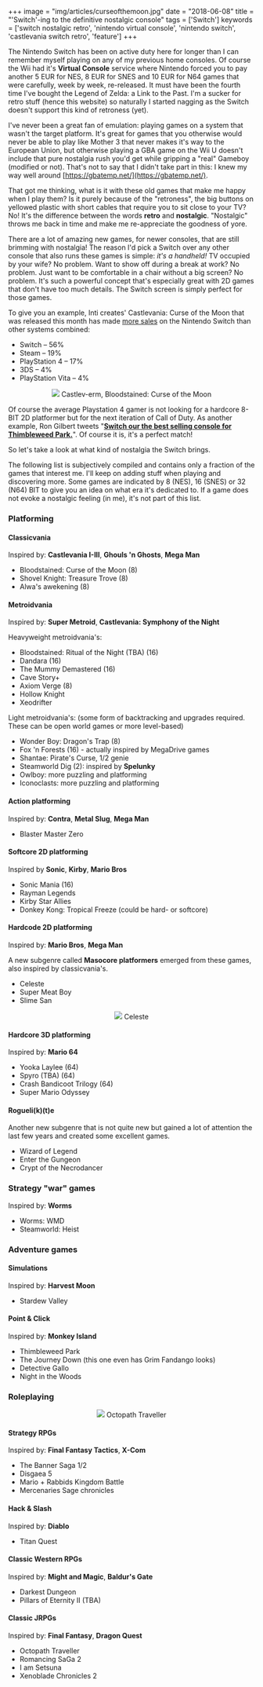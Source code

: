 +++
image = "img/articles/curseofthemoon.jpg"
date = "2018-06-08"
title = "'Switch'-ing to the definitive nostalgic console"
tags = ['Switch']
keywords = ['switch nostalgic retro', 'nintendo virtual console', 'nintendo switch', 'castlevania switch retro', 'feature']
+++

The Nintendo Switch has been on active duty here for longer than I can remember myself playing on any of my previous home consoles. Of course the Wii had it's **Virtual Console** service where Nintendo forced you to pay another 5 EUR for NES, 8 EUR for SNES and 10 EUR for N64 games that were carefully, week by week, re-released. It must have been the fourth time I've bought the Legend of Zelda: a Link to the Past. I'm a sucker for retro stuff (hence this website) so naturally I started nagging as the Switch doesn't support this kind of retroness (yet). 

I've never been a great fan of emulation: playing games on a system that wasn't the target platform. It's great for games that you otherwise would never be able to play like Mother 3 that never makes it's way to the European Union, but otherwise playing a GBA game on the Wii U doesn't include that pure nostalgia rush you'd get while gripping a "real" Gameboy (modified or not). That's not to say that I didn't take part in this: I knew my way well around [https://gbatemp.net/](https://gbatemp.net/). 

That got me thinking, what is it with these old games that make me happy when I play them? Is it purely because of the "retroness", the big buttons on yellowed plastic with short cables that require you to sit close to your TV? No! It's the difference between the words **retro** and **nostalgic**. "Nostalgic" throws me back in time and make me re-appreciate the goodness of yore. 

There are a lot of amazing new games, for newer consoles, that are still brimming with nostalgia! The reason I'd pick a Switch over any other console that also runs these games is simple: _it's a handheld!_ TV occupied by your wife? No problem. Want to show off during a break at work? No problem. Just want to be comfortable in a chair without a big screen? No problem. It's such a powerful concept that's especially great with 2D games that don't have too much details. The Switch screen is simply perfect for those games. 

To give you an example, Inti creates' Castlevania: Curse of the Moon that was released this month has made [more sales](http://www.nintendolife.com/news/2018/06/bloodstained_curse_of_the_moon_made_over_half_its_sales_on_switch) on the Nintendo Switch than other systems combined:

- Switch – 56%
- Steam – 19%
- PlayStation 4 – 17%
- 3DS – 4%
- PlayStation Vita – 4%

<center>
    <img src="/img/articles/curseofthemoon_big.jpg">
    Castlev-erm, Bloodstained: Curse of the Moon
</center>

Of course the average Playstation 4 gamer is not looking for a hardcore 8-BIT 2D platformer but for the next iteration of Call of Duty. As another example, Ron Gilbert tweets "[**Switch our the best selling console for Thimbleweed Park.**](https://twitter.com/grumpygamer/status/933385161407741952?lang=en)". Of course it is, it's a perfect match! 

So let's take a look at what kind of nostalgia the Switch brings. 

The following list is subjectively compiled and contains only a fraction of the games that interest me. I'll keep on adding stuff when playing and discovering more. Some games are indicated by 8 (NES), 16 (SNES) or 32 (N64) BIT to give you an idea on what era it's dedicated to. If a game does not evoke a nostalgic feeling (in me), it's not part of this list. 

### Platforming

#### Classicvania

Inspired by: **Castlevania I-III**, **Ghouls 'n Ghosts**, **Mega Man**

- Bloodstained: Curse of the Moon (8)
- Shovel Knight: Treasure Trove (8)
- Alwa's awekening (8)

#### Metroidvania

Inspired by: **Super Metroid**, **Castlevania: Symphony of the Night**

Heavyweight metroidvania's:

- Bloodstained: Ritual of the Night (TBA) (16)
- Dandara (16)
- The Mummy Demastered (16)
- Cave Story+
- Axiom Verge (8)
- Hollow Knight
- Xeodrifter

Light metroidvania's: (some form of backtracking and upgrades required. These can be open world games or more level-based)

- Wonder Boy: Dragon's Trap (8)
- Fox 'n Forests (16) - actually inspired by MegaDrive games
- Shantae: Pirate's Curse, 1/2 genie
- Steamworld Dig (2): inspired by **Spelunky**
- Owlboy: more puzzling and platforming
- Iconoclasts: more puzzling and platforming

#### Action platforming

Inspired by: **Contra**, **Metal Slug**, **Mega Man**

- Blaster Master Zero

#### Softcore 2D platforming

Inspired by **Sonic**, **Kirby**, **Mario Bros**

- Sonic Mania (16)
- Rayman Legends
- Kirby Star Allies
- Donkey Kong: Tropical Freeze (could be hard- or softcore)

#### Hardcode 2D platforming

Inspired by: **Mario Bros**, **Mega Man**

A new subgenre called **Masocore platformers** emerged from these games, also inspired by classicvania's. 

- Celeste
- Super Meat Boy
- Slime San

<center>
    <img src="/img/articles/celeste.png">
    Celeste
</center>

#### Hardcore 3D platforming

Inspired by: **Mario 64**

- Yooka Laylee (64)
- Spyro (TBA) (64)
- Crash Bandicoot Trilogy (64)
- Super Mario Odyssey

#### Rogueli(k)(t)e

Another new subgenre that is not quite new but gained a lot of attention the last few years and created some excellent games.

- Wizard of Legend
- Enter the Gungeon
- Crypt of the Necrodancer

### Strategy "war" games

Inspired by: **Worms**

- Worms: WMD
- Steamworld: Heist

### Adventure games

#### Simulations

Inspired by: **Harvest Moon**

- Stardew Valley

#### Point & Click 

Inspired by: **Monkey Island**

- Thimbleweed Park
- The Journey Down (this one even has Grim Fandango looks)
- Detective Gallo
- Night in the Woods

### Roleplaying

<center>
    <img src="/img/articles/octopathtraveller.jpg">
    Octopath Traveller
</center>

#### Strategy RPGs

Inspired by: **Final Fantasy Tactics**, **X-Com**

- The Banner Saga 1/2
- Disgaea 5
- Mario + Rabbids Kingdom Battle
- Mercenaries Sage chronicles

#### Hack & Slash 

Inspired by: **Diablo**

- Titan Quest 

#### Classic Western RPGs

Inspired by: **Might and Magic**, **Baldur's Gate**

- Darkest Dungeon
- Pillars of Eternity II (TBA)

#### Classic JRPGs 

Inspired by: **Final Fantasy**, **Dragon Quest**

- Octopath Traveller
- Romancing SaGa 2
- I am Setsuna
- Xenoblade Chronicles 2
